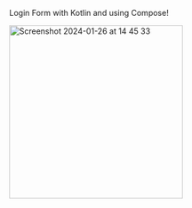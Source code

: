 Login Form with Kotlin and using Compose!


<img width="312" alt="Screenshot 2024-01-26 at 14 45 33" src="https://github.com/m3na02/Login-Form/assets/98476765/8d38928b-5a7e-49c2-9324-895a0cc8ba85">
